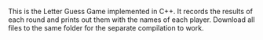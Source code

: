 This is the Letter Guess Game implemented in C++. It records the results of each round and prints out them with the names of each player. 
Download all files to the same folder for the separate compilation to work.
